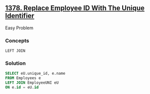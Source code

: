 ## [1378. Replace Employee ID With The Unique Identifier](https://leetcode.com/problems/replace-employee-id-with-the-unique-identifier/?envType=study-plan-v2&envId=top-sql-50)
Easy Problem

### Concepts
`LEFT JOIN`

### Solution
```sql
SELECT eU.unique_id, e.name
FROM Employees e
LEFT JOIN EmployeeUNI eU
ON e.id = eU.id
```



